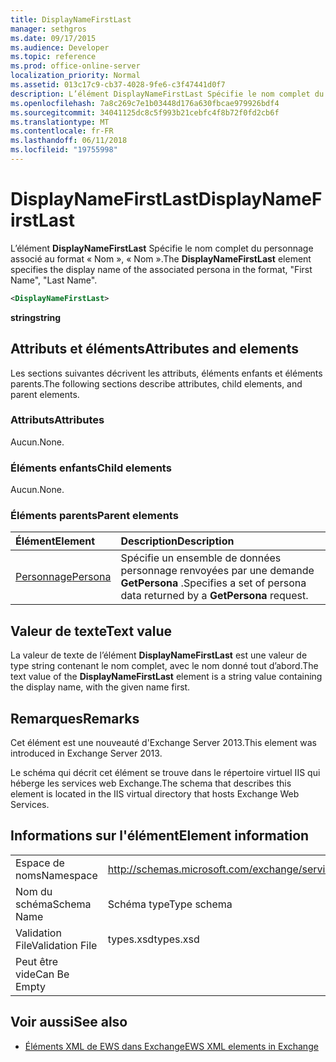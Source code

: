 ```yaml
---
title: DisplayNameFirstLast
manager: sethgros
ms.date: 09/17/2015
ms.audience: Developer
ms.topic: reference
ms.prod: office-online-server
localization_priority: Normal
ms.assetid: 013c17c9-cb37-4028-9fe6-c3f47441d0f7
description: L’élément DisplayNameFirstLast Spécifie le nom complet du personnage associé dans le format, prénom, nom de famille.
ms.openlocfilehash: 7a8c269c7e1b03448d176a630fbcae979926bdf4
ms.sourcegitcommit: 34041125dc8c5f993b21cebfc4f8b72f0fd2cb6f
ms.translationtype: MT
ms.contentlocale: fr-FR
ms.lasthandoff: 06/11/2018
ms.locfileid: "19755998"
---
```

# <a name="displaynamefirstlast"></a><span data-ttu-id="c169a-103">DisplayNameFirstLast</span><span class="sxs-lookup"><span data-stu-id="c169a-103">DisplayNameFirstLast</span></span>

<span data-ttu-id="c169a-104">L’élément **DisplayNameFirstLast** Spécifie le nom complet du personnage associé au format « Nom », « Nom ».</span><span class="sxs-lookup"><span data-stu-id="c169a-104">The **DisplayNameFirstLast** element specifies the display name of the associated persona in the format, "First Name", "Last Name".</span></span> 
  
```XML
<DisplayNameFirstLast>
```

 <span data-ttu-id="c169a-105">**string**</span><span class="sxs-lookup"><span data-stu-id="c169a-105">**string**</span></span>
## <a name="attributes-and-elements"></a><span data-ttu-id="c169a-106">Attributs et éléments</span><span class="sxs-lookup"><span data-stu-id="c169a-106">Attributes and elements</span></span>

<span data-ttu-id="c169a-107">Les sections suivantes décrivent les attributs, éléments enfants et éléments parents.</span><span class="sxs-lookup"><span data-stu-id="c169a-107">The following sections describe attributes, child elements, and parent elements.</span></span>
  
### <a name="attributes"></a><span data-ttu-id="c169a-108">Attributs</span><span class="sxs-lookup"><span data-stu-id="c169a-108">Attributes</span></span>

<span data-ttu-id="c169a-109">Aucun.</span><span class="sxs-lookup"><span data-stu-id="c169a-109">None.</span></span>
  
### <a name="child-elements"></a><span data-ttu-id="c169a-110">Éléments enfants</span><span class="sxs-lookup"><span data-stu-id="c169a-110">Child elements</span></span>

<span data-ttu-id="c169a-111">Aucun.</span><span class="sxs-lookup"><span data-stu-id="c169a-111">None.</span></span>
  
### <a name="parent-elements"></a><span data-ttu-id="c169a-112">Éléments parents</span><span class="sxs-lookup"><span data-stu-id="c169a-112">Parent elements</span></span>

|<span data-ttu-id="c169a-113">**Élément**</span><span class="sxs-lookup"><span data-stu-id="c169a-113">**Element**</span></span>|<span data-ttu-id="c169a-114">**Description**</span><span class="sxs-lookup"><span data-stu-id="c169a-114">**Description**</span></span>|
|:-----|:-----|
|[<span data-ttu-id="c169a-115">Personnage</span><span class="sxs-lookup"><span data-stu-id="c169a-115">Persona</span></span>](persona.md) <br/> |<span data-ttu-id="c169a-116">Spécifie un ensemble de données personnage renvoyées par une demande **GetPersona** .</span><span class="sxs-lookup"><span data-stu-id="c169a-116">Specifies a set of persona data returned by a **GetPersona** request.</span></span>  <br/> |
   
## <a name="text-value"></a><span data-ttu-id="c169a-117">Valeur de texte</span><span class="sxs-lookup"><span data-stu-id="c169a-117">Text value</span></span>

<span data-ttu-id="c169a-118">La valeur de texte de l’élément **DisplayNameFirstLast** est une valeur de type string contenant le nom complet, avec le nom donné tout d’abord.</span><span class="sxs-lookup"><span data-stu-id="c169a-118">The text value of the **DisplayNameFirstLast** element is a string value containing the display name, with the given name first.</span></span> 
  
## <a name="remarks"></a><span data-ttu-id="c169a-119">Remarques</span><span class="sxs-lookup"><span data-stu-id="c169a-119">Remarks</span></span>

<span data-ttu-id="c169a-120">Cet élément est une nouveauté d'Exchange Server 2013.</span><span class="sxs-lookup"><span data-stu-id="c169a-120">This element was introduced in Exchange Server 2013.</span></span>
  
<span data-ttu-id="c169a-121">Le schéma qui décrit cet élément se trouve dans le répertoire virtuel IIS qui héberge les services web Exchange.</span><span class="sxs-lookup"><span data-stu-id="c169a-121">The schema that describes this element is located in the IIS virtual directory that hosts Exchange Web Services.</span></span>
  
## <a name="element-information"></a><span data-ttu-id="c169a-122">Informations sur l'élément</span><span class="sxs-lookup"><span data-stu-id="c169a-122">Element information</span></span>

|||
|:-----|:-----|
|<span data-ttu-id="c169a-123">Espace de noms</span><span class="sxs-lookup"><span data-stu-id="c169a-123">Namespace</span></span>  <br/> |http://schemas.microsoft.com/exchange/services/2006/types  <br/> |
|<span data-ttu-id="c169a-124">Nom du schéma</span><span class="sxs-lookup"><span data-stu-id="c169a-124">Schema Name</span></span>  <br/> |<span data-ttu-id="c169a-125">Schéma type</span><span class="sxs-lookup"><span data-stu-id="c169a-125">Type schema</span></span>  <br/> |
|<span data-ttu-id="c169a-126">Validation File</span><span class="sxs-lookup"><span data-stu-id="c169a-126">Validation File</span></span>  <br/> |<span data-ttu-id="c169a-127">types.xsd</span><span class="sxs-lookup"><span data-stu-id="c169a-127">types.xsd</span></span>  <br/> |
|<span data-ttu-id="c169a-128">Peut être vide</span><span class="sxs-lookup"><span data-stu-id="c169a-128">Can Be Empty</span></span>  <br/> ||
   
## <a name="see-also"></a><span data-ttu-id="c169a-129">Voir aussi</span><span class="sxs-lookup"><span data-stu-id="c169a-129">See also</span></span>

- [<span data-ttu-id="c169a-130">Éléments XML de EWS dans Exchange</span><span class="sxs-lookup"><span data-stu-id="c169a-130">EWS XML elements in Exchange</span></span>](ews-xml-elements-in-exchange.md)

